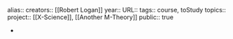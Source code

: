alias::
creators:: [[Robert Logan]] 
year::
URL::
tags:: course, toStudy
topics::
project:: [[X-Science]], [[Another M-Theory]] 
public:: true

-